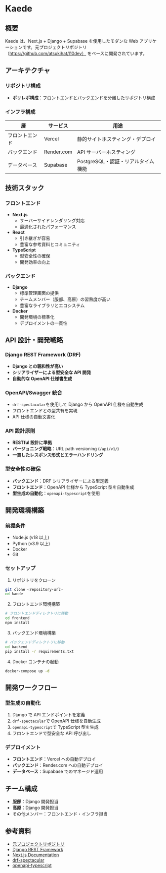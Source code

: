 # Kaede

## 概要

Kaede は、Next.js + Django + Supabase を使用したモダンな Web アプリケーションです。元プロジェクトリポジトリ（https://github.com/atsukihat/l10dev） をベースに開発されています。

## アーキテクチャ

### リポジトリ構成

- **ポリレポ構成**：フロントエンドとバックエンドを分離したリポジトリ構成

### インフラ構成

| 層             | サービス   | 用途                               |
| -------------- | ---------- | ---------------------------------- |
| フロントエンド | Vercel     | 静的サイトホスティング・デプロイ   |
| バックエンド   | Render.com | API サーバーホスティング           |
| データベース   | Supabase   | PostgreSQL・認証・リアルタイム機能 |

## 技術スタック

### フロントエンド

- **Next.js**
  - サーバーサイドレンダリング対応
  - 最適化されたパフォーマンス
- **React**
  - 引き継ぎが容易
  - 豊富な参考資料とコミュニティ
- **TypeScript**
  - 型安全性の確保
  - 開発効率の向上

### バックエンド

- **Django**
  - 標準管理画面の提供
  - チームメンバー（服部、高原）の習熟度が高い
  - 豊富なライブラリとエコシステム
- **Docker**
  - 開発環境の標準化
  - デプロイメントの一貫性

## API 設計・開発戦略

### Django REST Framework (DRF)

- **Django との親和性が高い**
- **シリアライザーによる型安全な API 開発**
- **自動的な OpenAPI 仕様書生成**

### OpenAPI/Swagger 統合

- `drf-spectacular`を使用して Django から OpenAPI 仕様を自動生成
- フロントエンドとの型共有を実現
- API 仕様の自動文書化

### API 設計原則

- **RESTful 設計に準拠**
- **バージョニング戦略**：URL path versioning (`/api/v1/`)
- **一貫したレスポンス形式とエラーハンドリング**

### 型安全性の確保

- **バックエンド**：DRF シリアライザーによる型定義
- **フロントエンド**：OpenAPI 仕様から TypeScript 型を自動生成
- **型生成の自動化**：`openapi-typescript`を使用

## 開発環境構築

### 前提条件

- Node.js (v18 以上)
- Python (v3.9 以上)
- Docker
- Git

### セットアップ

1. リポジトリをクローン

```bash
git clone <repository-url>
cd kaede
```

2. フロントエンド環境構築

```bash
# フロントエンドディレクトリに移動
cd frontend
npm install
```

3. バックエンド環境構築

```bash
# バックエンドディレクトリに移動
cd backend
pip install -r requirements.txt
```

4. Docker コンテナの起動

```bash
docker-compose up -d
```

## 開発ワークフロー

### 型生成の自動化

1. Django で API エンドポイントを定義
2. `drf-spectacular`で OpenAPI 仕様を自動生成
3. `openapi-typescript`で TypeScript 型を生成
4. フロントエンドで型安全な API 呼び出し

### デプロイメント

- **フロントエンド**：Vercel への自動デプロイ
- **バックエンド**：Render.com への自動デプロイ
- **データベース**：Supabase でのマネージド運用

## チーム構成

- **服部**：Django 開発担当
- **高原**：Django 開発担当
- その他メンバー：フロントエンド・インフラ担当

## 参考資料

- [元プロジェクトリポジトリ](https://github.com/atsukihat/l10dev)
- [Django REST Framework](https://www.django-rest-framework.org/)
- [Next.js Documentation](https://nextjs.org/docs)
- [drf-spectacular](https://drf-spectacular.readthedocs.io/)
- [openapi-typescript](https://github.com/drwpow/openapi-typescript)
